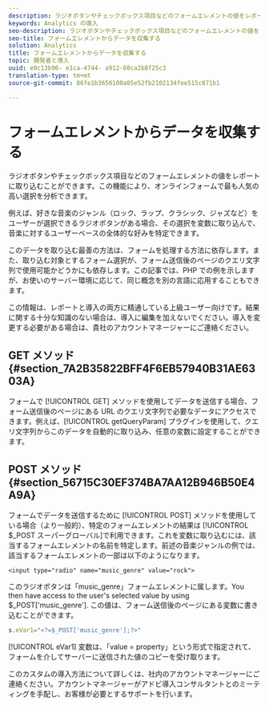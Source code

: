 ```yaml
---
description: ラジオボタンやチェックボックス項目などのフォームエレメントの値をレポートに取り込むことができます。この機能により、オンラインフォームで最も人気の高い選択を分析できます。
keywords: Analytics の導入
seo-description: ラジオボタンやチェックボックス項目などのフォームエレメントの値をレポートに取り込むことができます。この機能により、オンラインフォームで最も人気の高い選択を分析できます。
seo-title: フォームエレメントからデータを収集する
solution: Analytics
title: フォームエレメントからデータを収集する
topic: 開発者と導入
uuid: e0c13b96- e1ca-4744- a912-60ca2b8f25c3
translation-type: tm+mt
source-git-commit: 86fe1b3650100a05e52fb2102134fee515c871b1

---
```



# フォームエレメントからデータを収集する

ラジオボタンやチェックボックス項目などのフォームエレメントの値をレポートに取り込むことができます。この機能により、オンラインフォームで最も人気の高い選択を分析できます。

例えば、好きな音楽のジャンル（ロック、ラップ、クラシック、ジャズなど）をユーザーが選択できるラジオボタンがある場合、その選択を変数に取り込んで、音楽に対するユーザーベースの全体的な好みを特定できます。

このデータを取り込む最善の方法は、フォームを処理する方法に依存します。また、取り込む対象とするフォーム選択が、フォーム送信後のページのクエリ文字列で使用可能かどうかにも依存します。この記事では、PHP での例を示しますが、お使いのサーバー環境に応じて、同じ概念を別の言語に応用することもできます。

この情報は、レポートと導入の両方に精通している上級ユーザー向けです。結果に関する十分な知識のない場合は、導入に編集を加えないでください。導入を変更する必要がある場合は、貴社のアカウントマネージャーにご連絡ください。

## GET メソッド {#section_7A2B35822BFF4F6EB57940B31AE6303A}

フォームで [!UICONTROL GET] メソッドを使用してデータを送信する場合、フォーム送信後のページにある URL のクエリ文字列で必要なデータにアクセスできます。例えば、[!UICONTROL getQueryParam] プラグインを使用して、クエリ文字列からこのデータを自動的に取り込み、任意の変数に設定することができます。

## POST メソッド {#section_56715C30EF374BA7AA12B946B50E4A9A}

フォームでデータを送信するために [!UICONTROL POST] メソッドを使用している場合（より一般的）、特定のフォームエレメントの結果は [!UICONTROL $_POST スーパーグローバル]で利用できます。これを変数に取り込むには、該当するフォームエレメントの名前を特定します。前述の音楽ジャンルの例では、該当するフォームエレメントの一部は以下のようになります。

```
<input type="radio" name="music_genre" value="rock">
```

このラジオボタンは「music_genre」フォームエレメントに属します。You then have access to the user's selected value by using $_POST['music_genre']. この値は、フォーム送信後のページにある変数に書き込むことができます。

```js
s.eVar1="<?=$_POST['music_genre'];?>"
```

[!UICONTROL eVar1] 変数は、「value = property」という形式で指定されて、フォームを介してサーバーに送信された値のコピーを受け取ります。

このカスタムの導入方法について詳しくは、社内のアカウントマネージャーにご連絡ください。アカウントマネージャーがアドビ導入コンサルタントとのミーティングを手配し、お客様が必要とするサポートを行います。
